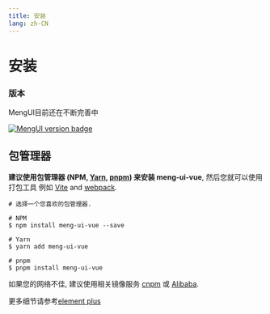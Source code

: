 ```yaml
---
title: 安装
lang: zh-CN
---
```


# 安装

### 版本

MengUI目前还在不断完善中

[![MengUI version badge](https://gitee.com/sql123z/oss/raw/master/uPic/meng-ui-vue-version.png?style=flat-square)](https://www.npmjs.org/package/meng-ui-vue)

## 包管理器

**建议使用包管理器 (NPM, [Yarn](https://classic.yarnpkg.com/lang/en/), [pnpm](https://pnpm.io/)) 来安装 meng-ui-vue**,
然后您就可以使用打包工具 例如 [Vite](https://vitejs.dev) and
[webpack](https://webpack.js.org/).

```shell
# 选择一个您喜欢的包管理器.

# NPM
$ npm install meng-ui-vue --save

# Yarn
$ yarn add meng-ui-vue

# pnpm
$ pnpm install meng-ui-vue
```



如果您的网络不佳, 建议使用相关镜像服务 [cnpm](https://github.com/cnpm/cnpm) 或 [Alibaba](https://registry.npm.taobao.org).

更多细节请参考[element plus](https://element-plus.gitee.io/zh-CN/guide/installation.html)



<!-- 
## Hello World

With CDN, we can easily use Element Plus to
write a Hello world page. [Online Demo](https://codepen.io/iamkun/pen/YzWMaVr)

<iframe height="469" style="width: 100%;" scrolling="no" title="YzWMaVr" src="https://codepen.io/iamkun/embed/YzWMaVr?height=469&theme-id=light&default -tab=html,result" frameborder="no" loading="lazy" allowtransparency="true" allowfullscreen="true">
  See the Pen <a href='https://codepen.io/iamkun/pen/YzWMaVr'>YzWMaVr</a> by iamkun
  (<a href='https://codepen.io/iamkun'>@iamkun</a>) on <a href='https://codepen.io'>CodePen</a>.
</iframe>

If you are installing via package manager and want to use it with
a packaging tool, please read the
next section: [Quick Start](/en-US/guide/quickstart). -->
